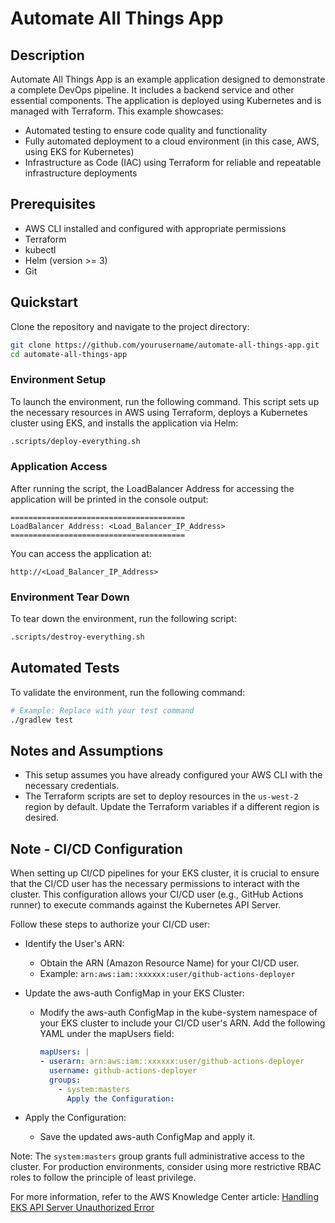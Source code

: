 # Automate All Things App

## Description

Automate All Things App is an example application designed to demonstrate a complete DevOps pipeline. It includes a backend service and other essential components. The application is deployed using Kubernetes and is managed with Terraform. This example showcases:

- Automated testing to ensure code quality and functionality
- Fully automated deployment to a cloud environment (in this case, AWS, using EKS for Kubernetes)
- Infrastructure as Code (IAC) using Terraform for reliable and repeatable infrastructure deployments

## Prerequisites

- AWS CLI installed and configured with appropriate permissions
- Terraform
- kubectl
- Helm (version >= 3)
- Git

## Quickstart

Clone the repository and navigate to the project directory:

```bash
git clone https://github.com/yourusername/automate-all-things-app.git
cd automate-all-things-app
```

### Environment Setup

To launch the environment, run the following command. This script sets up the necessary resources in AWS using Terraform, deploys a Kubernetes cluster using EKS, and installs the application via Helm:

```bash
.scripts/deploy-everything.sh
```

### Application Access

After running the script, the LoadBalancer Address for accessing the application will be printed in the console output:

```plaintext
=======================================
LoadBalancer Address: <Load_Balancer_IP_Address>
=======================================
```

You can access the application at:

```
http://<Load_Balancer_IP_Address>
```

### Environment Tear Down

To tear down the environment, run the following script:

```bash
.scripts/destroy-everything.sh
```

## Automated Tests

To validate the environment, run the following command:

```bash
# Example: Replace with your test command
./gradlew test
```

## Notes and Assumptions

- This setup assumes you have already configured your AWS CLI with the necessary credentials.
- The Terraform scripts are set to deploy resources in the `us-west-2` region by default. Update the Terraform variables if a different region is desired.


## Note - CI/CD Configuration

When setting up CI/CD pipelines for your EKS cluster, it is crucial to ensure that the CI/CD user has the necessary permissions to interact with the cluster. This configuration allows your CI/CD user (e.g., GitHub Actions runner) to execute commands against the Kubernetes API Server.

Follow these steps to authorize your CI/CD user:

- Identify the User's ARN:
    - Obtain the ARN (Amazon Resource Name) for your CI/CD user.
    - Example: `arn:aws:iam::xxxxxx:user/github-actions-deployer`

- Update the aws-auth ConfigMap in your EKS Cluster:
    - Modify the aws-auth ConfigMap in the kube-system namespace of your EKS cluster to include your CI/CD user's ARN. Add the following YAML under the mapUsers field:

      ```yaml
      mapUsers: |
      - userarn: arn:aws:iam::xxxxxx:user/github-actions-deployer
        username: github-actions-deployer
        groups:
          - system:masters
            Apply the Configuration:
      ```
- Apply the Configuration:
    - Save the updated aws-auth ConfigMap and apply it.


Note:
The `system:masters` group grants full administrative access to the cluster. For production environments, consider using more restrictive RBAC roles to follow the principle of least privilege.

For more information, refer to the AWS Knowledge Center article:
[Handling EKS API Server Unauthorized Error](https://repost.aws/knowledge-center/eks-api-server-unauthorized-error)